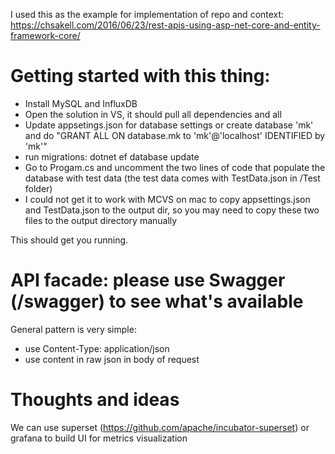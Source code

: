 ﻿I used this as the example for implementation of repo and context:
https://chsakell.com/2016/06/23/rest-apis-using-asp-net-core-and-entity-framework-core/

# Getting started with this thing:

 - Install MySQL and InfluxDB
 - Open the solution in VS, it should pull all dependencies and all
 - Update appsetings.json for database settings or create database 'mk' and do "GRANT ALL ON database.mk to 'mk'@'localhost' IDENTIFIED by 'mk'"
 - run migrations: dotnet ef database update
 - Go to Progam.cs and uncomment the two lines of code that populate the database with test data (the test data comes with TestData.json in /Test folder)
 - I could not get it to work with MCVS on mac to copy appsettings.json and TestData.json to the output dir, so you may need to copy these two files to the output directory manually

This should get you running.

# API facade: please use Swagger (/swagger) to see what's available

 General pattern is very simple:

  - use Content-Type: application/json
  - use content in raw json in body of request

 # Thoughts and ideas
 We can use superset (https://github.com/apache/incubator-superset) or grafana to build UI for metrics visualization